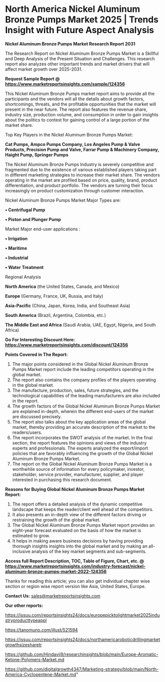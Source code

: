 # North America Nickel Aluminum Bronze Pumps Market 2025 | Trends Insight with Future Aspect Analysis

<strong>Nickel Aluminum Bronze Pumps Market Research Report 2031</strong>

The Research Report on Nickel Aluminum Bronze Pumps Market is a Skillful and Deep Analysis of the Present Situation and Challenges. This research report also analyzes other important trends and market drivers that will affect market growth over 2025-2031.

<strong>Request Sample Report @ <a href=https://www.marketreportsinsights.com/sample/124356>https://www.marketreportsinsights.com/sample/124356</a></strong>

This Nickel Aluminum Bronze Pumps market report aims to provide all the participants and the vendors will all the details about growth factors, shortcomings, threats, and the profitable opportunities that the market will present in the near future. The report also features the revenue share, industry size, production volume, and consumption in order to gain insights about the politics to contest for gaining control of a large portion of the market share.

Top Key Players in the Nickel Aluminum Bronze Pumps Market:

<strong>Cat Pumps, Ampco Pumps Company, Los Angeles Pump & Valve Products, Precision Pump and Valve, Farrar Pump & Machinery Company, Haight Pump, Springer Pumps</strong>

The Nickel Aluminum Bronze Pumps Industry is severely competitive and fragmented due to the existence of various established players taking part in different marketing strategies to increase their market share. The vendors operating in the market are profiled based on price, quality, brand, product differentiation, and product portfolio. The vendors are turning their focus increasingly on product customization through customer interaction.

Nickel Aluminum Bronze Pumps Market Major Types are:

<strong>• Centrifugal Pump

• Piston and Plunger Pump</strong>

Market Major end-user applications :

<strong>• Irrigation

• Maritime

• Industrial

• Water Treatment</strong>

Regional Analysis

</u><strong><b>North America</b></strong> (the United States, Canada, and Mexico)

<strong><b>Europe </b></strong>(Germany, France, UK, Russia, and Italy)

<strong><b>Asia-Pacific</b></strong> (China, Japan, Korea, India, and Southeast Asia)

<strong><b>South America</b></strong> (Brazil, Argentina, Colombia, etc.)

<strong><b>The Middle East and Africa</b></strong> (Saudi Arabia, UAE, Egypt, Nigeria, and South Africa)

<strong>Go For Interesting Discount Here: <a href=https://www.marketreportsinsights.com/discount/124356>https://www.marketreportsinsights.com/discount/124356</a></strong>

<strong>Points Covered in The Report:</strong>
<ol>
  <li>The major points considered in the Global Nickel Aluminum Bronze Pumps Market report include the leading competitors operating in the global market.</li>
  <li>The report also contains the company profiles of the players operating in the global market.</li>
  <li>The manufacture, production, sales, future strategies, and the technological capabilities of the leading manufacturers are also included in the report.</li>
  <li>The growth factors of the Global Nickel Aluminum Bronze Pumps Market are explained in-depth, wherein the different end-users of the market are discussed precisely.</li>
  <li>The report also talks about the key application areas of the global market, thereby providing an accurate description of the market to the readers/users.</li>
  <li>The report incorporates the SWOT analysis of the market. In the final section, the report features the opinions and views of the industry experts and professionals. The experts analyzed the export/import policies that are favorably influencing the growth of the Global Nickel Aluminum Bronze Pumps Market.</li>
  <li>The report on the Global Nickel Aluminum Bronze Pumps Market is a worthwhile source of information for every policymaker, investor, stakeholder, service provider, manufacturer, supplier, and player interested in purchasing this research document.</li>
</ol>
<strong>Reasons for Buying Global Nickel Aluminum Bronze Pumps Market Report:</strong>

<ol>
  <li>The report offers a detailed analysis of the dynamic competitive landscape that keeps the reader/client well ahead of the competitors.</li>
  <li>It also presents an in-depth view of the different factors driving or restraining the growth of the global market.</li>
  <li>The Global Nickel Aluminum Bronze Pumps Market report provides an eight-year forecast evaluated on the basis of how the market is estimated to grow.</li>
  <li>It helps in making aware business decisions by having providing thorough insights insights into the global market and by making an all-inclusive analysis of the key market segments and sub-segments.</li>
</ol>
<strong>Access full Report Description, TOC, Table of Figure, Chart, etc. @ <a href=https://www.marketreportsinsights.com/industry-forecast/nickel-aluminum-bronze-pumps-market-2022-124356>https://www.marketreportsinsights.com/industry-forecast/nickel-aluminum-bronze-pumps-market-2022-124356</a></strong>


Thanks for reading this article; you can also get individual chapter wise section or region wise report version like Asia, United States, Europe.

<strong>Contact Us:</strong>
sales@marketreportsinsights.com

<strong>Our other reports:</strong>

<a href=https://issuu.com/reportsinsights24/docs/europepicktolightmarket2025industryproducttypeappl>https://issuu.com/reportsinsights24/docs/europepicktolightmarket2025industryproducttypeappl</a>

<a href=https://tanomuno.com/illust/521594>https://tanomuno.com/illust/521594</a>

<a href=https://issuu.com/reportsinsights24/docs/northamericaroboticdrillingmarketgrowthsizesharetr>https://issuu.com/reportsinsights24/docs/northamericaroboticdrillingmarketgrowthsizesharetr</a>

<a href=https://github.com/Hindavii9/researchinsights/blob/main/Europe-Aromatic-Ketone-Polymers-Market.md>https://github.com/Hindavii9/researchinsights/blob/main/Europe-Aromatic-Ketone-Polymers-Market.md</a>

<a href=https://github.com/digitalgrowth4347/Marketing-strategy/blob/main/North-America-Cyclopentene-Market.md>https://github.com/digitalgrowth4347/Marketing-strategy/blob/main/North-America-Cyclopentene-Market.md</a>"
